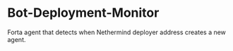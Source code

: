 # Bot-Deployment-Monitor
 Forta agent that detects when Nethermind deployer address creates a new agent.
